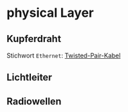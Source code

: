 # physical Layer

## Kupferdraht
Stichwort `Ethernet`: [Twisted-Pair-Kabel](https://de.wikipedia.org/wiki/Twisted-Pair-Kabel#Kategorie_5)
## Lichtleiter

## Radiowellen
